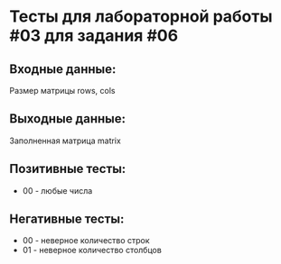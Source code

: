 # Тесты для лабораторной работы #03 для задания #06

## Входные данные:
Размер матрицы rows, cols

## Выходные данные:
Заполненная матрица matrix

## Позитивные тесты:
 - 00 - любые числа

## Негативные тесты:
 - 00 - неверное количество строк
 - 01 - неверное количество столбцов


